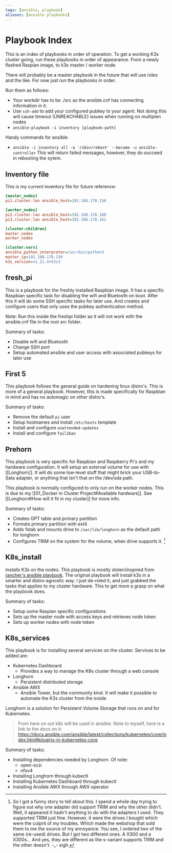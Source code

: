 ```yaml
---
tags: [ansible, playbook]
aliases: [ansible playbooks]
---
```

# Playbook Index
This is an index of playbooks in order of operation. To get a working K3s cluster going, run these playbooks in order of appearance. From a newly flashed Raspian image, to k3s master / worker node.

There will probably be a master playbook in the future that will use roles and the like. For now just run the playbooks in order.

Run them as follows:
 - Your workdir has to be ./src as the ansible.cnf has connecting information in it.
 - Use `ssh-add` to add your configured pubkey to your agent. Not doing this will cause timeout (UNREACHABLE) issues when running on multiplen nodes
 - `ansible-playbook -i inventory [playbook-path]`


Handy commands for ansible:
 - `ansible -i inventory all -a '/sbin/reboot' --become -u ansible-controller` This will return failed messages, however, they do succeed in rebooting the sytem.

## Inventory file
This is my current inventory file for future reference:
```ini
[master_nodes]
pi1.cluster.lan ansible_host=192.168.178.150

[worker_nodes]
pi2.cluster.lan ansible_host=192.168.178.160
pi3.cluster.lan ansible_host=192.168.178.161

[cluster:children]
master_nodes
worker_nodes

[cluster:vars]
ansible_python_interpreter=/usr/bin/python3
master_ip=192.168.178.150
k3s_version=v1.21.4+k3s1
```

## fresh_pi
This is a playbook for the freshly installed Raspbian image. It has a specific Raspbian specific task for disabling the wifi and Bluetooth on boot. After this it will do some SSH specific tasks for later use. And creates and configure users that only uses the pubkey authentication method.

Note: Run this inside the freshpi folder as it will not work with the ansible.cnf file in the root src folder.

Summary of tasks:
 - Disable wifi and Bluetooth
 - Change SSH port
 - Setup automated ansible and user access with associated pubkeys for later use

## First 5
This playbook follows the general guide on hardening linux distro's. This is more of a general playbook. However, this is made specifically for Raspbian in mind and has no automagic on other distro's.

Summary of tasks:
 - Remove the default `pi` user
 - Setup hostnames and install `/etc/hosts` template
 - Install and configure `unattended-updates`
 - Install and configure `fail2ban`

## Prehorn
This playbook is very specific for Raspbian and Raspberry Pi's and my hardware configuration. It will setup an external volume for use with [[Longhorn]].
It will do some low-level stuff that might brick your USB-to-Sata adapter, or anything that isn't that on the /dev/sda path.

This playbook is normally configured to only run on the worker nodes. This is due to my [[01_Docker in Cluster Project#Available hardware]]. See [[Longhorn#How will it fit in my cluster]] for more info.

Summary of tasks:
 - Creates GPT table and primary partition
 - Formats primary partition with ext4
 - Adds fstab and mounts drive to `/var/lib/longhorn` as the default path for longhorn
 - Configures TRIM on the system for the volume, when drive supports it. [^funnystory]

[^funnystory]: So I got a funny story to tell about this. I spend a whole day trying to figure out why one adapter did support TRIM and why the other didn't. Well, it appeared it hadn't anything to do with the adapters I used. They supported TRIM just fine. However, it were the drives I bought which were the culprit of my troubles. Which made the webshop that sold them to me the source of my annoyance. You see, I ordered two of the same (re-used) drives. But I got two different ones. A X300 and a X300s... And yes, they are different as the s-variant supports TRIM and the other doesn't. -_- sigh.

## K8s_install
Installs K3s on the nodes. This playbook is mostly stolen/inspired from [rancher's ansible playbook](https://github.com/k3s-io/k3s-ansible). The original playbook will install k3s in a smarter and distro-agnostic way. I just de-roled it, and just grabbed the tasks that applies to my cluster hardware. This to get more a grasp on what the playbook does.

Summary of tasks:
 - Setup some Raspian specific configurations
 - Sets up the master node with access keys and retrieves node token
 - Sets up worker nodes with node token

## K8s_services
This playbook is for installing several services on the cluster. Services to be added are:
 - Kubernetes Dashboard
	 - Provides a way to manage the K8s cluster through a web console
 - Longhorn
	 - Persistent distributed storage
 - Ansible AWX
	 - Ansible Tower, but the community kind. It will make it possible to automate the K3s cluster from the inside

Longhorn is a solution for Persistent Volume Storage that runs on and for Kubernetes.

> From here on out k8s will be used in ansible. Note to myself, here is a link to the docs on it: https://docs.ansible.com/ansible/latest/collections/kubernetes/core/index.html#plugins-in-kubernetes-core

Summary of tasks:
 - Installing dependencies needed by Longhorn. Of note:
   - open-scsi
   - nfsv4
 - Installing Longhorn through kubectl
 - Installing Kubernetes Dashboard through kubectl
 - Installing Ansible AWX through AWX operator